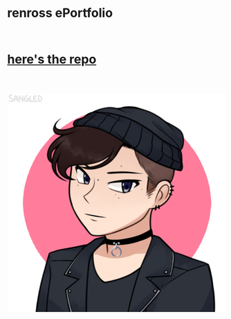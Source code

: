<br><h1> renross ePortfolio <h1>
 <br><a href="https://github.com/renross/renross.github.io">here's the repo</a>
  
  
  
  
  
<br><img src="images/picrew3.png" alt="renross github profile image">
